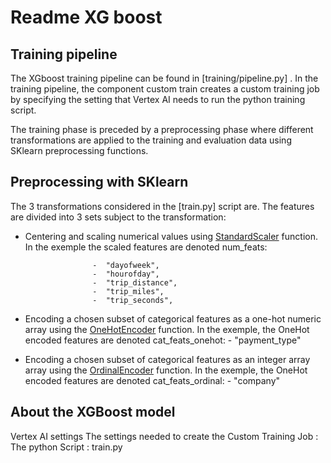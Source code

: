 # Readme XG boost

## Training pipeline 

The XGboost training pipeline can be found in [training/pipeline.py] . In the training pipeline, the component custom train creates a custom training job by specifying the setting that Vertex AI needs to run the python training script. 

The training phase is preceded by a preprocessing phase where different transformations are applied to the training and evaluation data using SKlearn preprocessing functions.

## Preprocessing with SKlearn
The 3 transformations considered in the [train.py] script are. The features are divided into 3 sets subject to the transformation:

* Centering and scaling numerical values using [StandardScaler](https://scikit-learn.org/stable/modules/generated/sklearn.preprocessing.StandardScaler.html) function. In the exemple the scaled features are denoted num_feats: 

                     -  "dayofweek",
                     -  "hourofday",
                     -  "trip_distance",
                     -  "trip_miles",
                     -  "trip_seconds",
                                 
                                               
         
* Encoding a chosen subset of categorical features as a one-hot numeric array using the [OneHotEncoder](https://scikit-learn.org/stable/modules/generated/sklearn.preprocessing.OneHotEncoder.html) function. In the exemple, the OneHot encoded features are denoted cat_feats_onehot:
                     - "payment_type"


* Encoding a chosen subset of categorical features as an integer array array using the [OrdinalEncoder](https://scikit-learn.org/stable/modules/generated/sklearn.preprocessing.OrdinalEncoder.html) function. In the exemple, the OneHot encoded features are denoted cat_feats_ordinal:
                     - "company"



## About the XGBoost model

Vertex AI settings 
The settings needed to create the Custom Training Job :
The python Script : train.py


